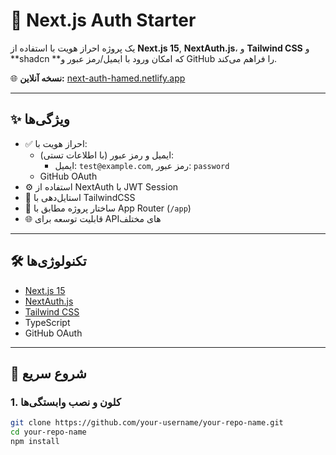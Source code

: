# 🔐 Next.js Auth Starter

یک پروژه احراز هویت با استفاده از **Next.js 15**, **NextAuth.js**، و **Tailwind CSS**  و **shadcn **که امکان ورود با ایمیل/رمز عبور و GitHub را فراهم می‌کند.

🌐 **نسخه آنلاین:** [next-auth-hamed.netlify.app](https://next-auth-hamed.netlify.app/)

---

## ✨ ویژگی‌ها

- ✅ احراز هویت با:
  - ایمیل و رمز عبور (با اطلاعات تستی):
    - ایمیل: `test@example.com`, رمز عبور: `password`
  - GitHub OAuth
- ⚙️ استفاده از NextAuth با JWT Session
- 🎨 استایل‌دهی با TailwindCSS
- 📁 ساختار پروژه مطابق با App Router (`/app`)
- 🌐 قابلیت توسعه برای API‌های مختلف

---

## 🛠 تکنولوژی‌ها

- [Next.js 15](https://nextjs.org)
- [NextAuth.js](https://next-auth.js.org)
- [Tailwind CSS](https://tailwindcss.com)
- TypeScript
- GitHub OAuth

---

## 🚀 شروع سریع

### 1. کلون و نصب وابستگی‌ها

```bash
git clone https://github.com/your-username/your-repo-name.git
cd your-repo-name
npm install
